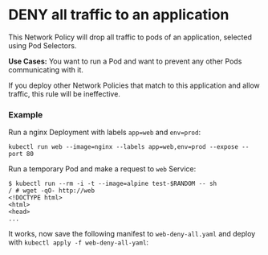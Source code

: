 # DENY all traffic to an application

This Network Policy will drop all traffic to pods of an
application, selected using Pod Selectors.

**Use Cases:** You want to run a Pod and want to prevent any other
Pods communicating with it.

If you deploy other Network Policies that match to this application
and allow traffic, this rule will be ineffective.

### Example

Run a nginx Deployment with labels `app=web` and `env=prod`:

    kubectl run web --image=nginx --labels app=web,env=prod --expose --port 80
    
Run a temporary Pod and make a request to `web` Service:

    $ kubectl run --rm -i -t --image=alpine test-$RANDOM -- sh
    / # wget -qO- http://web
    <!DOCTYPE html>
    <html>
    <head>
    ...
    
It works, now save the following manifest to `web-deny-all.yaml` and
deploy with `kubectl apply -f web-deny-all-yaml`:

```yaml

```
